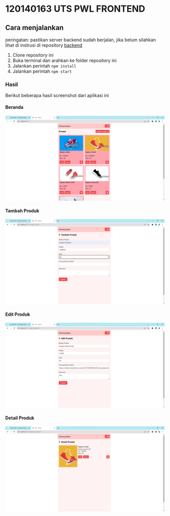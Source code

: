 # 120140163 UTS PWL FRONTEND

## Cara menjalankan

peringatan: pastikan server backend sudah berjalan, jika belum silahkan lihat di instrusi di repository [backend](https://github.com/martatiaamanda/120140163-uts-pwl-backend)

1. Clone repository ini
2. Buka terminal dan arahkan ke folder repository ini
3. Jalankan perintah `npm install`
4. Jalankan perintah `npm start`

### Hasil

Berikut beberapa hasil screenshot dari aplikasi ini

#### Beranda

![Beranda](./ss/beranda.png)

#### Tambah Produk

![Tambah Produk](./ss/tambah.png)

#### Edit Produk

![Edit Produk](./ss/edit.png)

#### Detail Produk

![Detail Produk](./ss/detail.png)
